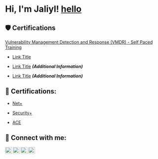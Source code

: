 <h1>Hi, I'm Jaliyl! <a href="https://www.linkedin.com/in/yourlinkedin/](https://www.linkedin.com/in/jaliyl-parham/)">hello</a> </h1>

 

<h2>🛡️ Certifications</h2> 

<a href="/learning/app/management/LMS_ActDetails.aspx?UserMode=0&amp;CallerURL=/learning/app/management/LMS_LearnerReports.aspx%3FUserMode%3D0&amp;ActivityId=25" title="">Vulnerability Management Detection and Response (VMDR) - Self Paced Training</a>

 - [Link Title](Link) 

 - [Link Title](Link) <b><i>(Additional Information)</b></i> 

  - [Link Title](Link) <b><i>(Additional Information)</b></i> 

   

<h2>📜 Certifications:</h2> 

 

  - [Net+](https://www.credly.com/earner/earned/badge/83328a43-2b41-4be4-82c5-414f6228617c) 

  - [Security+](https://www.credly.com/earner/earned/badge/fc1776cc-e449-4175-812e-9c8783c16e07) 

  - [ACE](https://www.credly.com/earner/earned/badge/8f23544f-0d78-4345-9b1e-74c22f241256) 

     

<h2> 🤳 Connect with me:</h2> 

 

[<img align="left" alt="yourname | YouTube" width="22px" src="https://cdn.jsdelivr.net/npm/simple-icons@v3/icons/youtube.svg" />][youtube] 

[<img align="left" alt="yourname | Twitter" width="22px" src="https://cdn.jsdelivr.net/npm/simple-icons@v3/icons/twitter.svg" />][twitter] 

[<img align="left" alt="yourname | LinkedIn" width="22px" src="https://cdn.jsdelivr.net/npm/simple-icons@v3/icons/linkedin.svg" />][linkedin] 

[<img align="left" alt="yourname | Instagram" width="22px" src="https://cdn.jsdelivr.net/npm/simple-icons@v3/icons/instagram.svg" />][instagram] 

 

[twitter]: https://twitter.com/ 

[youtube]: https://www.youtube.com/c/ 

[instagram]: https://www.instagram.com/ 

[linkedin]: https://linkedin.com/in/ 
